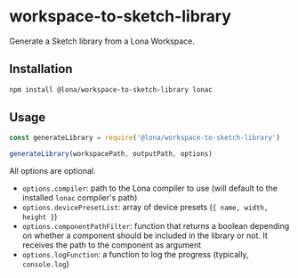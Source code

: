 # workspace-to-sketch-library

Generate a Sketch library from a Lona Workspace.

## Installation

```bash
npm install @lona/workspace-to-sketch-library lonac
```

## Usage

```js
const generateLibrary = require('@lona/workspace-to-sketch-library')

generateLibrary(workspacePath, outputPath, options)
```

All options are optional.

- `options.compiler`: path to the Lona compiler to use (will default to the installed `lonac` compiler's path)
- `options.devicePresetList`: array of device presets (`{ name, width, height }`)
- `options.componentPathFilter`: function that returns a boolean depending on whether a component should be included in the library or not. It receives the path to the component as argument
- `options.logFunction`: a function to log the progress (typically, `console.log`)
